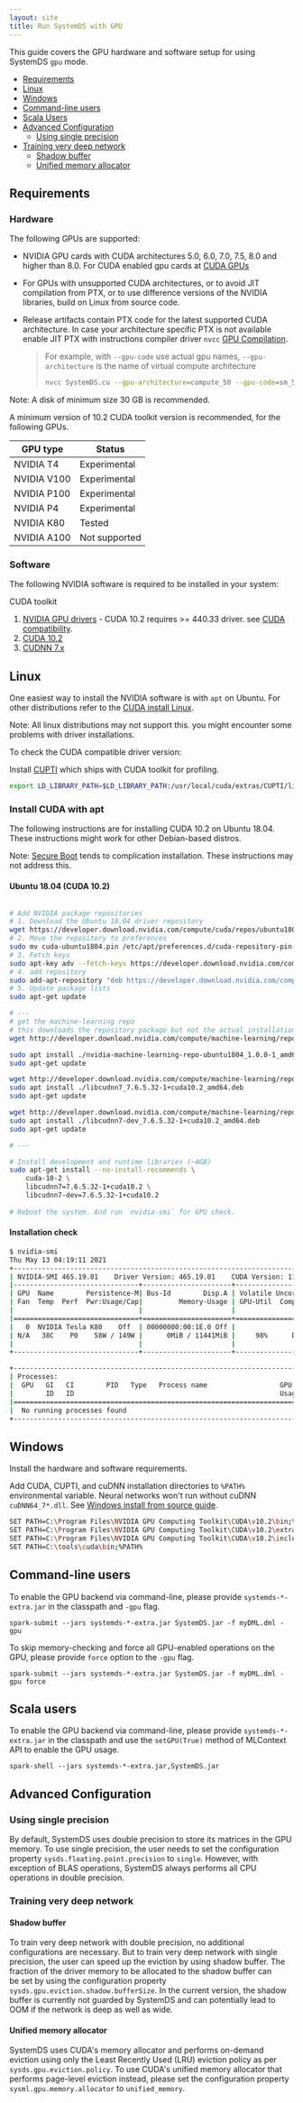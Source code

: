 ```yaml
---
layout: site
title: Run SystemDS with GPU
---
```

<!--
{% comment %}
Licensed to the Apache Software Foundation (ASF) under one or more
contributor license agreements.  See the NOTICE file distributed with
this work for additional information regarding copyright ownership.
The ASF licenses this file to you under the Apache License, Version 2.0
(the "License"); you may not use this file except in compliance with
the License.  You may obtain a copy of the License at

http://www.apache.org/licenses/LICENSE-2.0

Unless required by applicable law or agreed to in writing, software
distributed under the License is distributed on an "AS IS" BASIS,
WITHOUT WARRANTIES OR CONDITIONS OF ANY KIND, either express or implied.
See the License for the specific language governing permissions and
limitations under the License.
{% endcomment %}
-->

This guide covers the GPU hardware and software setup for using SystemDS `gpu` mode.

- [Requirements](#requirements)
- [Linux](#linux)
- [Windows](#windows)
- [Command-line users](#command-line-users)
- [Scala Users](#scala-users)
- [Advanced Configuration](#advanced-configuration)
  - [Using single precision](#using-single-precision)
- [Training very deep network](#training-very-deep-network)
  - [Shadow buffer](#shadow-buffer)
  - [Unified memory allocator](#unified-memory-allocator)

## Requirements

### Hardware

The following GPUs are supported:

* NVIDIA GPU cards with CUDA architectures 5.0, 6.0, 7.0, 7.5, 8.0 and higher than 8.0.
For CUDA enabled gpu cards at [CUDA GPUs](https://developer.nvidia.com/cuda-gpus)
* For GPUs with unsupported CUDA architectures, or to avoid JIT compilation from PTX, or to
use difference versions of the NVIDIA libraries, build on Linux from source code.
* Release artifacts contain PTX code for the latest supported CUDA architecture. In case your
architecture specific PTX is not available enable JIT PTX with instructions compiler driver `nvcc`
[GPU Compilation](https://docs.nvidia.com/cuda/cuda-compiler-driver-nvcc/index.html#gpu-compilation).
  
  > For example, with `--gpu-code` use actual gpu names, `--gpu-architecture` is the name of virtual
  > compute architecture
  > 
  > ```sh
  > nvcc SystemDS.cu --gpu-architecture=compute_50 --gpu-code=sm_50,sm_52
  > ```

Note: A disk of minimum size 30 GB is recommended.


A minimum version of 10.2 CUDA toolkit version is recommended, for the following GPUs.

| GPU type | Status | 
| --- | --- |
| NVIDIA T4 | Experimental |
| NVIDIA V100 | Experimental |
| NVIDIA P100 | Experimental |
| NVIDIA P4 | Experimental |
| NVIDIA K80 | Tested |
| NVIDIA A100 | Not supported |

### Software

The following NVIDIA software is required to be installed in your system:

CUDA toolkit

  1. [NVIDIA GPU drivers](https://www.nvidia.com/drivers) - CUDA 10.2 requires >= 440.33 driver. see
     [CUDA compatibility](https://docs.nvidia.com/deploy/cuda-compatibility/index.html).
  3. [CUDA 10.2](https://developer.nvidia.com/cuda-10.2-download-archive)
  4. [CUDNN 7.x](https://developer.nvidia.com/cudnn)

## Linux

One easiest way to install the NVIDIA software is with `apt` on Ubuntu. For other distributions
refer to the [CUDA install Linux](https://docs.nvidia.com/cuda/cuda-installation-guide-linux/index.html).

Note: All linux distributions may not support this. you might encounter some problems with driver
installations.

To check the CUDA compatible driver version:

Install [CUPTI](http://docs.nvidia.com/cuda/cupti/) which ships with CUDA toolkit for profiling.

```sh
export LD_LIBRARY_PATH=$LD_LIBRARY_PATH:/usr/local/cuda/extras/CUPTI/lib64
```

### Install CUDA with apt

The following instructions are for installing CUDA 10.2 on Ubuntu 18.04. These instructions
might work for other Debian-based distros.

Note: [Secure Boot](https://wiki.ubuntu.com/UEFI/SecureBoot) tends to complication installation.
These instructions may not address this.

#### Ubuntu 18.04 (CUDA 10.2)

```sh

# Add NVIDIA package repositories
# 1. Download the Ubuntu 18.04 driver repository
wget https://developer.download.nvidia.com/compute/cuda/repos/ubuntu1804/x86_64/cuda-ubuntu1804.pin
# 2. Move the repository to preferences
sudo mv cuda-ubuntu1804.pin /etc/apt/preferences.d/cuda-repository-pin-600
# 3. Fetch keys
sudo apt-key adv --fetch-keys https://developer.download.nvidia.com/compute/cuda/repos/ubuntu1804/x86_64/7fa2af80.pub
# 4. add repository
sudo add-apt-repository "deb https://developer.download.nvidia.com/compute/cuda/repos/ubuntu1804/x86_64/ /"
# 5. Update package lists
sudo apt-get update

# ---
# get the machine-learning repo
# this downloads the repository package but not the actual installation package
wget http://developer.download.nvidia.com/compute/machine-learning/repos/ubuntu1804/x86_64/nvidia-machine-learning-repo-ubuntu1804_1.0.0-1_amd64.deb

sudo apt install ./nvidia-machine-learning-repo-ubuntu1804_1.0.0-1_amd64.deb
sudo apt-get update

wget http://developer.download.nvidia.com/compute/machine-learning/repos/ubuntu1804/x86_64/libcudnn7_7.6.5.32-1+cuda10.2_amd64.deb
sudo apt install ./libcudnn7_7.6.5.32-1+cuda10.2_amd64.deb
sudo apt-get update

wget http://developer.download.nvidia.com/compute/machine-learning/repos/ubuntu1804/x86_64/libcudnn7-dev_7.6.5.32-1+cuda10.2_amd64.deb
sudo apt install ./libcudnn7-dev_7.6.5.32-1+cuda10.2_amd64.deb
sudo apt-get update

# ---

# Install development and runtime libraries (~4GB)
sudo apt-get install --no-install-recommends \
    cuda-10-2 \
    libcudnn7=7.6.5.32-1+cuda10.2 \
    libcudnn7-dev=7.6.5.32-1+cuda10.2
    
# Reboot the system. And run `nvidia-smi` for GPU check.
```

#### Installation check

```sh
$ nvidia-smi
Thu May 13 04:19:11 2021
+-----------------------------------------------------------------------------+
| NVIDIA-SMI 465.19.01    Driver Version: 465.19.01    CUDA Version: 11.3     |
|-------------------------------+----------------------+----------------------+
| GPU  Name        Persistence-M| Bus-Id        Disp.A | Volatile Uncorr. ECC |
| Fan  Temp  Perf  Pwr:Usage/Cap|         Memory-Usage | GPU-Util  Compute M. |
|                               |                      |               MIG M. |
|===============================+======================+======================|
|   0  NVIDIA Tesla K80    Off  | 00000000:00:1E.0 Off |                    0 |
| N/A   38C    P0    58W / 149W |      0MiB / 11441MiB |     98%      Default |
|                               |                      |                  N/A |
+-------------------------------+----------------------+----------------------+

+-----------------------------------------------------------------------------+
| Processes:                                                                  |
|  GPU   GI   CI        PID   Type   Process name                  GPU Memory |
|        ID   ID                                                   Usage      |
|=============================================================================|
|  No running processes found                                                 |
+-----------------------------------------------------------------------------+
```


## Windows

Install the hardware and software requirements.

Add CUDA, CUPTI, and cuDNN installation directories to `%PATH%` environmental
variable. Neural networks won't run without cuDNN `cuDNN64_7*.dll`.
See [Windows install from source guide](./windows-source-installation.md).

```sh
SET PATH=C:\Program Files\NVIDIA GPU Computing Toolkit\CUDA\v10.2\bin;%PATH%
SET PATH=C:\Program Files\NVIDIA GPU Computing Toolkit\CUDA\v10.2\extras\CUPTI\lib64;%PATH%
SET PATH=C:\Program Files\NVIDIA GPU Computing Toolkit\CUDA\v10.2\include;%PATH%
SET PATH=C:\tools\cuda\bin;%PATH%
```

## Command-line users

To enable the GPU backend via command-line, please provide `systemds-*-extra.jar` in the classpath and `-gpu` flag.

```
spark-submit --jars systemds-*-extra.jar SystemDS.jar -f myDML.dml -gpu
``` 

To skip memory-checking and force all GPU-enabled operations on the GPU, please provide `force` option to the `-gpu` flag.

```
spark-submit --jars systemds-*-extra.jar SystemDS.jar -f myDML.dml -gpu force
``` 

## Scala users

To enable the GPU backend via command-line, please provide `systemds-*-extra.jar` in the classpath and use 
the `setGPU(True)` method of MLContext API to enable the GPU usage.

```
spark-shell --jars systemds-*-extra.jar,SystemDS.jar
``` 

## Advanced Configuration

### Using single precision

By default, SystemDS uses double precision to store its matrices in the GPU memory.
To use single precision, the user needs to set the configuration property `sysds.floating.point.precision`
to `single`. However, with exception of BLAS operations, SystemDS always performs all CPU operations
in double precision.

### Training very deep network

#### Shadow buffer

To train very deep network with double precision, no additional configurations are necessary.
But to train very deep network with single precision, the user can speed up the eviction by 
using shadow buffer. The fraction of the driver memory to be allocated to the shadow buffer can  
be set by using the configuration property `sysds.gpu.eviction.shadow.bufferSize`.
In the current version, the shadow buffer is currently not guarded by SystemDS
and can potentially lead to OOM if the network is deep as well as wide.

#### Unified memory allocator

SystemDS uses CUDA's memory allocator and performs on-demand eviction using only
the Least Recently Used (LRU) eviction policy as per `sysds.gpu.eviction.policy`.
To use CUDA's unified memory allocator that performs page-level eviction instead,
please set the configuration property `sysml.gpu.memory.allocator` to `unified_memory`.
